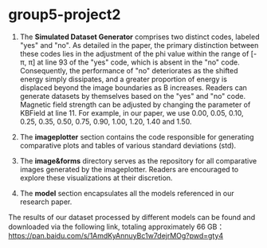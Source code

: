 # group5-project2
1. The **Simulated Dataset Generator** comprises two distinct codes, labeled "yes" and "no". As detailed in the paper, the primary distinction between these codes lies in the adjustment of the phi value within the range of [-π, π] at line 93 of the "yes" code, which is absent in the "no" code. Consequently, the performance of "no" deteriorates as the shifted energy simply dissipates, and a greater proportion of energy is displaced beyond the image boundaries as B increases. Readers can generate datasets by themselves based on the "yes" and "no" code.  Magnetic field strength can be adjusted by changing the parameter of KBField at line 11. For example, in our paper, we use 0.00, 0.05, 0.10, 0.25, 0.35, 0.50, 0.75, 0.90, 1.00, 1.20, 1.40 and 1.50.

2. The **imageplotter** section contains the code responsible for generating comparative plots and tables of various standard deviations (std).

3. The **image&forms** directory serves as the repository for all comparative images generated by the imageplotter. Readers are encouraged to explore these visualizations at their discretion.

4. The **model** section encapsulates all the models referenced in our research paper.

The results of our dataset processed by different models can be found and downloaded via the following link, totaling approximately 66 GB：https://pan.baidu.com/s/1AmdKyAnnuyBc1w7dejrMOg?pwd=gty4
